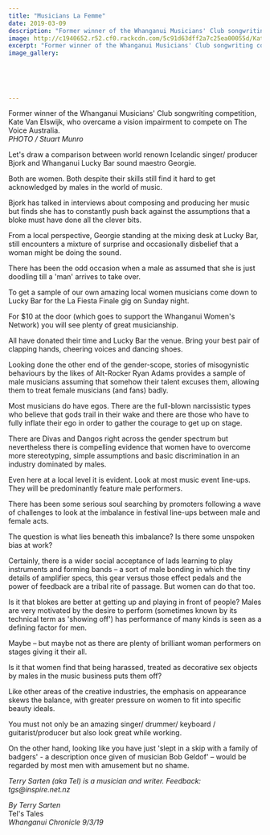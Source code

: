 ```yaml
---
title: "Musicians La Femme"
date: 2019-03-09
description: "Former winner of the Whanganui Musicians' Club songwriting competition, Kate Van Elswijk, who overcame a vision..."
image: http://c1940652.r52.cf0.rackcdn.com/5c91d63dff2a7c25ea00055d/Kate-VanElswijk.ex.Chron-9.3.19.jpg
excerpt: "Former winner of the Whanganui Musicians' Club songwriting competition, Kate Van Elswijk, who overcame a vision impairment to compete on The Voice Australia."
image_gallery:
    
    
    
    
    
---
```


<p><span>Former winner of the Whanganui Musicians' Club songwriting competition, Kate Van Elswijk, who overcame a vision impairment to compete on The Voice Australia. <br /><em>PHOTO / Stuart Munro</em></span></p>
<p class="element element-paragraph">Let's draw a comparison between world renown Icelandic singer/ producer Bjork and Whanganui Lucky Bar sound maestro Georgie.</p>
<p class="element element-paragraph">Both are women. Both despite their skills still find it hard to get acknowledged by males in the world of music.</p>
<p class="element element-paragraph">Bjork has talked in interviews about composing and producing her music but finds she has to constantly push back against the assumptions that a bloke must have done all the clever bits.</p>
<p class="element element-paragraph">From a local perspective, Georgie standing at the mixing desk at Lucky Bar, still encounters a mixture of surprise and occasionally disbelief that a woman might be doing the sound.</p>
<p class="element element-paragraph">There has been the odd occasion when a male as assumed that she is just doodling till a 'man' arrives to take over.</p>
<p class="element element-paragraph">To get a sample of our own amazing local women musicians come down to Lucky Bar for the La Fiesta Finale gig on Sunday night.</p>
<p class="element element-paragraph">For $10 at the door (which goes to support the Whanganui Women's Network) you will see plenty of great musicianship.</p>
<p class="element element-paragraph">All have donated their time and Lucky Bar the venue. Bring your best pair of clapping hands, cheering voices and dancing shoes.</p>
<p class="element element-paragraph">Looking done the other end of the gender-scope, stories of misogynistic behaviours by the likes of Alt-Rocker Ryan Adams provides a sample of male musicians assuming that somehow their talent excuses them, allowing them to treat female musicians (and fans) badly.</p>
<p class="element element-paragraph">Most musicians do have egos. There are the full-blown narcissistic types who believe that gods trail in their wake and there are those who have to fully inflate their ego in order to gather the courage to get up on stage.</p>
<p class="element element-paragraph">There are Divas and Dangos right across the gender spectrum but nevertheless there is compelling evidence that women have to overcome more stereotyping, simple assumptions and basic discrimination in an industry dominated by males.</p>
<p class="element element-paragraph">Even here at a local level it is evident. Look at most music event line-ups. They will be predominantly feature male performers.</p>
<p class="element element-paragraph">There has been some serious soul searching by promoters following a wave of challenges to look at the imbalance in festival line-ups between male and female acts.</p>
<p class="element element-paragraph">The question is what lies beneath this imbalance? Is there some unspoken bias at work?</p>
<p class="element element-paragraph">Certainly, there is a wider social acceptance of lads learning to play instruments and forming bands &ndash; a sort of male bonding in which the tiny details of amplifier specs, this gear versus those effect pedals and the power of feedback are a tribal rite of passage. But women can do that too.</p>
<p class="element element-paragraph">Is it that blokes are better at getting up and playing in front of people? Males are very motivated by the desire to perform (sometimes known by its technical term as 'showing off') has performance of many kinds is seen as a defining factor for men.</p>
<p class="element element-paragraph">Maybe &ndash; but maybe not as there are plenty of brilliant woman performers on stages giving it their all.</p>
<p class="element element-paragraph">Is it that women find that being harassed, treated as decorative sex objects by males in the music business puts them off?</p>
<p class="element element-paragraph">Like other areas of the creative industries, the emphasis on appearance skews the balance, with greater pressure on women to fit into specific beauty ideals.</p>
<p class="element element-paragraph">You must not only be an amazing singer/ drummer/ keyboard / guitarist/producer but also look great while working.</p>
<p class="element element-paragraph">On the other hand, looking like you have just 'slept in a skip with a family of badgers' - a description once given of musician Bob Geldof' &ndash; would be regarded by most men with amusement but no shame.</p>
<p class="element element-paragraph"><em>Terry Sarten (aka Tel) is a musician and writer. Feedback: tgs@inspire.net.nz</em></p>
<p class="element element-paragraph"><em>By Terry Sarten<br /></em>Tel's Tales<br /><em>Whanganui Chronicle 9/3/19</em></p>

